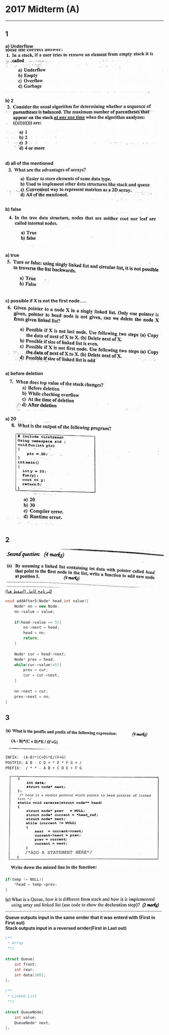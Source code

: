 # 2017 Midterm (A)

---

## 1

**a) Underflow**
![a](1-1.png)

**b) 2**
![a](1-2.png)

**d) all of the mentioned**
![a](1-3.png)

**b) false**
![a](1-4.png)

**a) true**
![a](1-5.png)

**c) possible if X is not the first node.....**
![a](1-6.png)

**a) before deletion**
![a](1-7.png)

**a) 20**
![a](1-8.png)

## 2

![a](2.png)
[للبرنامج كامل (اضغط هنا)](./addAfter50.cpp) 

```cpp
void addAfter5(Node* head,int value){
    Node* nn = new Node;
    nn->value = value;

    if(head->value == 5){
        nn->next = head;
        head = nn;
        return;
    }

    Node* cur = head->next;
    Node* prev = head;
    while(cur->value!=5){
        prev = cur;
        cur = cur->next;
    }

    nn->next = cur;
    prev->next = nn;
}
```

## 3

![a](3-1.png)

```1
INFIX:  (A-B)*(C+D)*E/(F+G)
POSTFIX: A B - C D + * E * F G + /
PREFIX:  / * * - A B + C D E + F G
```

![a](3-2.png)

```cpp
if(temp != NULL){
    *head = temp->prev;
}
```

![a](3-3.png)
**Queue outputs input in the same orrder that it was enterd with (First in First out)**    
**Stack outputs input in a reversed orrder(First in Last out)**

```cpp
/**
 * Array
 **/

struct Queue{
    int front;
    int rear;
    int data[100];
};

/**
 * Linked List
 **/

struct QueueNode{
    int value;
    QueueNode* next;
};

```